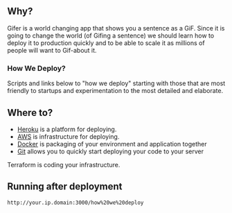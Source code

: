 ## Why?
Gifer is a world changing app that shows you a sentence as a GiF.
Since it is going to change the world (of Gifing a sentence) we should learn how to deploy it to
production quickly and to be able to scale it as millions of people will want to
Gif-about it.

### How We Deploy?
Scripts and links below to "how we deploy" starting with those that are most friendly to startups and experimentation to the most detailed and elaborate.

## Where to?
* [Heroku](/1_HEROKU.md) is a platform for deploying.
* [AWS](/2_AWS.md) is infrastructure for deploying.
* [Docker](/3_DOCKER.md) is  packaging of your environment and application
together
* [Git](/5_GIT.md) allows you to quickly start deploying your code to your server

Terraform is coding your infrastructure.

## Running after deployment
`http://your.ip.domain:3000/how%20we%20deploy`
